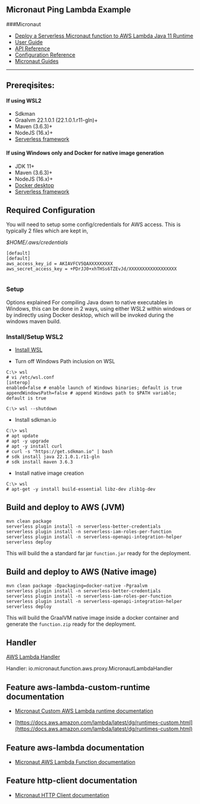 ## Micronaut Ping Lambda Example

###Micronaut
- [Deploy a Serverless Micronaut function to AWS Lambda Java 11 Runtime](https://guides.micronaut.io/latest/mn-serverless-function-aws-lambda-maven-java.html)
- [User Guide](https://docs.micronaut.io/3.5.2/guide/index.html)
- [API Reference](https://docs.micronaut.io/3.5.2/api/index.html)
- [Configuration Reference](https://docs.micronaut.io/3.5.2/guide/configurationreference.html)
- [Micronaut Guides](https://guides.micronaut.io/index.html)
---

## Prereqisites:

#### If using WSL2
- Sdkman
- Graalvm 22.1.0.1 (22.1.0.1.r11-gln)+
- Maven (3.6.3)+
- NodeJS (16.x)+
- [Serverless framework](https://www.serverless.com/framework/docs/getting-started)

#### If using Windows only and Docker for native image generation
- JDK 11+
- Maven (3.6.3)+
- NodeJS  (16.x)+
- [Docker desktop](https://desktop.docker.com/win/main/amd64/Docker%20Desktop%20Installer.exe)
- [Serverless framework](https://www.serverless.com/framework/docs/getting-started)

## Required Configuration
You will need to setup some config/credentials for AWS access. This is typically 2 files which are kept in,


*$HOME/.aws/credentials*
```
[default]
[default]
aws_access_key_id = AKIAVFCV5QAXXXXXXXXX
aws_secret_access_key = +PDrJJ0+xhTHSs6TZEvJd/XXXXXXXXXXXXXXXXXX
                                              
```

### Setup
Options explained
For compiling Java down to native executables in Windows, this can be done in 2 ways, using either WSL2 within windows or by indirectly using Docker desktop, which will be invoked during the windows maven build.

### Install/Setup WSL2

- [Install WSL](https://docs.microsoft.com/en-us/windows/wsl/install)

- Turn off Windows Path inclusion on WSL

```
C:\> wsl
# vi /etc/wsl.conf
[interop]
enabled=false # enable launch of Windows binaries; default is true
appendWindowsPath=false # append Windows path to $PATH variable; default is true

C:\> wsl --shutdown
```

- Install sdkman.io

```
C:\> wsl
# apt update
# apt -y upgrade
# apt -y install curl
# curl -s "https://get.sdkman.io" | bash
# sdk install java 22.1.0.1.r11-gln
# sdk install maven 3.6.3
```

- Install native image creation
```
C:\> wsl
# apt-get -y install build-essential libz-dev zlib1g-dev
```

## Build and deploy to AWS (JVM)
```
mvn clean package
serverless plugin install -n serverless-better-credentials
serverless plugin install -n serverless-iam-roles-per-function
serverless plugin install -n serverless-openapi-integration-helper
serverless deploy
```
This will build the a standard far jar `function.jar` ready for the deployment.


## Build and deploy to AWS (Native image)
```
mvn clean package -Dpackaging=docker-native -Pgraalvm
serverless plugin install -n serverless-better-credentials
serverless plugin install -n serverless-iam-roles-per-function
serverless plugin install -n serverless-openapi-integration-helper
serverless deploy
```
This will build the GraalVM native image inside a docker container and generate the `function.zip` ready for the deployment.


## Handler

[AWS Lambda Handler](https://docs.aws.amazon.com/lambda/latest/dg/java-handler.html)

Handler: io.micronaut.function.aws.proxy.MicronautLambdaHandler

## Feature aws-lambda-custom-runtime documentation

- [Micronaut Custom AWS Lambda runtime documentation](https://micronaut-projects.github.io/micronaut-aws/latest/guide/index.html#lambdaCustomRuntimes)

- [https://docs.aws.amazon.com/lambda/latest/dg/runtimes-custom.html](https://docs.aws.amazon.com/lambda/latest/dg/runtimes-custom.html)


## Feature aws-lambda documentation

- [Micronaut AWS Lambda Function documentation](https://micronaut-projects.github.io/micronaut-aws/latest/guide/index.html#lambda)


## Feature http-client documentation

- [Micronaut HTTP Client documentation](https://docs.micronaut.io/latest/guide/index.html#httpClient)


